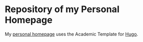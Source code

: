 # Repository of my Personal Homepage 

My [personal homepage](https://marcusvoss.com/) uses the Academic Template for [Hugo](https://github.com/gohugoio/hugo). 